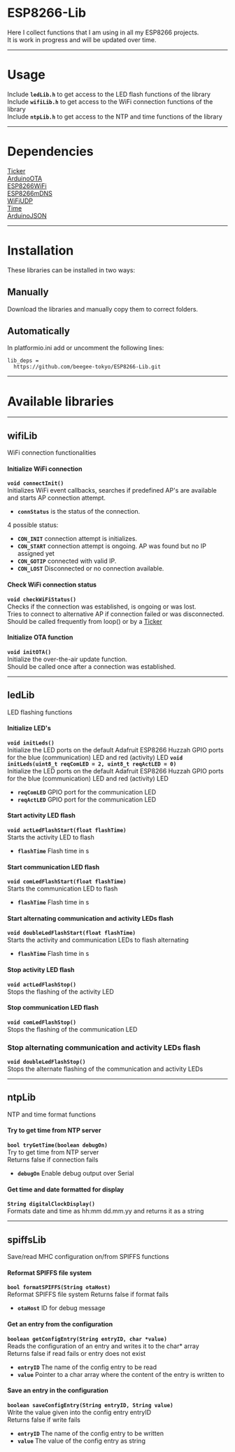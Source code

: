 # ESP8266-Lib    
Here I collect functions that I am using in all my ESP8266 projects.    
It is work in progress and will be updated over time.
***
# Usage
Include **`ledLib.h`** to get access to the LED flash functions of the library    
Include **`wifiLib.h`** to get access to the WiFi connection functions of the library    
Include **`ntpLib.h`** to get access to the NTP and time functions of the library    
***
# Dependencies
[Ticker](https://github.com/esp8266/Arduino/tree/master/libraries/Ticker)    
[ArduinoOTA](https://github.com/esp8266/Arduino/tree/master/libraries/ArduinoOTA)    
[ESP8266WiFi](https://github.com/esp8266/Arduino/tree/master/libraries/ESP8266WiFi)    
[ESP8266mDNS](https://github.com/esp8266/Arduino/tree/master/libraries/ESP8266mDNS)    
[WiFiUDP](https://github.com/esp8266/Arduino/tree/master/libraries/ESP8266WiFi)    
[Time](https://github.com/PaulStoffregen/Time)    
[ArduinoJSON](https://github.com/bblanchon/ArduinoJson)    
***
# Installation
These libraries can be installed in two ways:    
## Manually    
Download the libraries and manually copy them to correct folders.    
## Automatically
In platformio.ini add or uncomment the following lines:
```
lib_deps =
  https://github.com/beegee-tokyo/ESP8266-Lib.git
```    
***
# Available libraries    
***
## wifiLib    
WiFi connection functionalities    

#### Initialize WiFi connection
**`void connectInit()`**    
Initializes WiFi event callbacks, searches if predefined AP's are available and starts AP connection attempt.    
* **`connStatus`** is the status of the connection.    

4 possible status:
* **`CON_INIT`** connection attempt is initializes.    
* **`CON_START`** connection attempt is ongoing. AP was found but no IP assigned yet   
* **`CON_GOTIP`** connected with valid IP.    
* **`CON_LOST`** Disconnected or no connection available.    

#### Check WiFi connection status    
**`void checkWiFiStatus()`**    
Checks if the connection was established, is ongoing or was lost.    
Tries to connect to alternative AP if connection failed or was disconnected.    
Should be called frequently from loop() or by a [Ticker](https://github.com/esp8266/Arduino/tree/master/libraries/Ticker)    

#### Initialize OTA function    
**`void initOTA()`**    
Initialize the over-the-air update function.    
Should be called once after a connection was established.    
***
## ledLib    
LED flashing functions    

#### Initialize LED's
**`void initLeds()`**    
Initialize the LED ports on the default Adafruit ESP8266 Huzzah GPIO ports for the blue (communication) LED and red (activity) LED
**`void initLeds(uint8_t reqComLED = 2, uint8_t reqActLED = 0)`**    
Initialize the LED ports on the default Adafruit ESP8266 Huzzah GPIO ports for the blue (communication) LED and red (activity) LED
* **`reqComLED`** GPIO port for the communication LED    
* **`reqActLED`** GPIO port for the communication LED    

#### Start activity LED flash    
**`void actLedFlashStart(float flashTime)`**    
Starts the activity LED to flash   
* **`flashTime`** Flash time in s    

#### Start communication LED flash    
**`void comLedFlashStart(float flashTime)`**    
Starts the communication LED to flash   
* **`flashTime`** Flash time in s    

#### Start alternating communication and activity LEDs flash    
**`void doubleLedFlashStart(float flashTime)`**    
Starts the activity and communication LEDs to flash alternating    
* **`flashTime`** Flash time in s    

#### Stop activity LED flash    
**`void actLedFlashStop()`**    
Stops the flashing of the activity LED    

#### Stop communication LED flash    
**`void comLedFlashStop()`**    
Stops the flashing of the communication LED    

### Stop alternating communication and activity LEDs flash    
**`void doubleLedFlashStop()`**    
Stops the alternate flashing of the communication and activity LEDs    
***
## ntpLib    
NTP and time format functions    

#### Try to get time from NTP server
**`bool tryGetTime(boolean debugOn)`**    
Try to get time from NTP server    
Returns false if connection fails
* **`debugOn`** Enable debug output over Serial    

#### Get time and date formatted for display   
**`String digitalClockDisplay()`**    
Formats date and time as hh:mm dd.mm.yy and returns it as a string    
***
## spiffsLib    
Save/read MHC configuration on/from SPIFFS functions    

#### Reformat SPIFFS file system
**`bool formatSPIFFS(String otaHost)`**    
Reformat SPIFFS file system
Returns false if format fails
* **`otaHost`** ID for debug message    

#### Get an entry from the configuration   
**`boolean getConfigEntry(String entryID, char *value)`**    
Reads the configuration of an entry and writes it to the char* array    
Returns false if read fails or entry does not exist
* **`entryID`** The name of the config entry to be read    
* **`value`** Pointer to a char array where the content of the entry is written to    

#### Save an entry in the configuration   
**`boolean saveConfigEntry(String entryID, String value)`**    
Write the value given into the config entry entryID    
Returns false if write fails
* **`entryID`** The name of the config entry to be written    
* **`value`** The value of the config entry as string    
